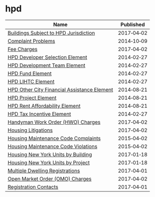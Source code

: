 # hpd

Name | Published
---- | ---------
[Buildings Subject to HPD Jurisdiction](../datasets/kj4p-ruqc.md) | 2017&#x2011;04&#x2011;02
[Complaint Problems](../datasets/a2nx-4u46.md) | 2014&#x2011;10&#x2011;09
[Fee Charges](../datasets/cp6j-7bjj.md) | 2017&#x2011;04&#x2011;02
[HPD Developer Selection Element](../datasets/fged-sxa8.md) | 2014&#x2011;02&#x2011;27
[HPD Development Team Element](../datasets/wt5z-2wyg.md) | 2014&#x2011;02&#x2011;27
[HPD Fund Element](../datasets/hc6m-qm6w.md) | 2014&#x2011;02&#x2011;27
[HPD LIHTC Element](../datasets/ujzq-562i.md) | 2014&#x2011;02&#x2011;27
[HPD Other City Financial Assistance Element](../datasets/hujx-6z5u.md) | 2014&#x2011;08&#x2011;21
[HPD Project Element](../datasets/wig2-3fvs.md) | 2014&#x2011;08&#x2011;21
[HPD Rent Affordability Element](../datasets/azxq-2skx.md) | 2014&#x2011;08&#x2011;21
[HPD Tax Incentive Element](../datasets/hpqs-rwfp.md) | 2014&#x2011;02&#x2011;27
[Handyman Work Order (HWO) Charges](../datasets/sbnd-xujn.md) | 2017&#x2011;04&#x2011;02
[Housing Litigations](../datasets/59kj-x8nc.md) | 2017&#x2011;04&#x2011;02
[Housing Maintenance Code Complaints](../datasets/uwyv-629c.md) | 2015&#x2011;04&#x2011;02
[Housing Maintenance Code Violations](../datasets/wvxf-dwi5.md) | 2015&#x2011;04&#x2011;02
[Housing New York Units by Building](../datasets/hg8x-zxpr.md) | 2017&#x2011;01&#x2011;18
[Housing New York Units by Project](../datasets/hq68-rnsi.md) | 2017&#x2011;01&#x2011;18
[Multiple Dwelling Registrations](../datasets/tesw-yqqr.md) | 2017&#x2011;04&#x2011;01
[Open Market Order (OMO) Charges](../datasets/mdbu-nrqn.md) | 2017&#x2011;04&#x2011;02
[Registration Contacts](../datasets/feu5-w2e2.md) | 2017&#x2011;04&#x2011;01


